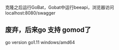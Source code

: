 克隆之后运行GoBat，Gobat中运行beeapi，浏览器访问localhost:8080/swagger

## 废弃，后来go 支持 gomod了

go version go1.11 windows/amd64
